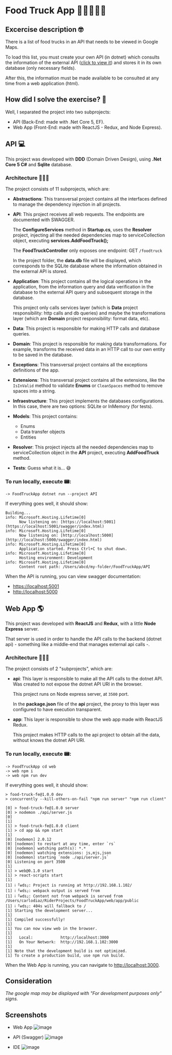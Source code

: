 # Food Truck App 🍔🍟🍕🌭🚚

## Excercise description 🤓

There is a list of food trucks in an API that needs to be viewed in Google Maps.

To load this list, you must create your own API (in dotnet) which consults the information of the external API ([click to view it](https://data.sfgov.org/Economy-and-Community/Mobile-Food-Facility-Permit/rqzj-sfat)) and stores it in its own database (only necessary fields).

After this, the information must be made available to be consulted at any time from a web application (html).

## How did I solve the exercise? 🤔

Well, I separated the project into two subprojects:

- API (Back-End: made with .Net Core 5, EF).
- Web App (Front-End: made with ReactJS - Redux, and Node Express).

## API 💻

This project was developed with **DDD** (Domain Driven Design), using **.Net Core 5 C#** and **Sqlite** database.

### Architecture 👨🏻‍💼

The project consists of 11 subprojects, which are:

- **Abstractions**:
This transversal project contains all the interfaces defined to manage the dependency injection in all projects.
- **API**:
This project receives all web requests. The endpoints are documented with SWAGGER.

  The **ConfigureServices** method in **Startup.cs**, uses the **Resolver** project, injecting all the needed dependencies map to serviceCollection object, executing **services.AddFoodTruck();**
  
  The **FoodTruckController** only exposes one endpoint: GET `/foodtruck`
  
  In the project folder, the **data.db** file will be displayed, which corresponds to the SQLite database where the information obtained in the external API is stored.
- **Application**:
This project contains all the logical operations in the application, from the information query and data verification in the database to the external API query and subsequent storage in the database.

  This project only calls services layer (which is **Data** project responsibility: http calls and db queries) and maybe the transformations layer (which are **Domain** project responsibility: format data, etc).
  
- **Data**:
This project is responsible for making HTTP calls and database queries.

- **Domain**:
This project is responsible for making data transformations. For example, transforms the received data in an HTTP call to our own entity to be saved in the database.

- **Exceptions**:
This transversal project contains all the exceptions definitions of the app.

- **Extensions**:
This transversal project contains all the extensions, like the `IsInValid` method to validate **Enums** or `CleanSpaces` method to remove spaces into a string.

- **Infraestructure**:
This project implements the databases configurations. In this case, there are two options: SQLite or InMemory (for tests).

- **Models**:
This project contains:
  - Enums
  - Data transfer objects
  - Entities

- **Resolver**:
This project injects all the needed dependencies map to serviceCollection object in the **API** project, executing **AddFoodTruck** method.

- **Tests**:
Guess what it is... 😅

### To run locally, execute 📟:

```console
-> FoodTruckApp dotnet run --project API
```

If everything goes well, it should show:

```console
Building...
info: Microsoft.Hosting.Lifetime[0]
      Now listening on: [https://localhost:5001](https://localhost:5001/swagger/index.html)
info: Microsoft.Hosting.Lifetime[0]
      Now listening on: [http://localhost:5000](http://localhost:5000/swagger/index.html)
info: Microsoft.Hosting.Lifetime[0]
      Application started. Press Ctrl+C to shut down.
info: Microsoft.Hosting.Lifetime[0]
      Hosting environment: Development
info: Microsoft.Hosting.Lifetime[0]
      Content root path: /Users/abcd/my-folder/FoodTruckApp/API
```

When the API is running, you can view swagger documentation:
- [https://localhost:5001](https://localhost:5001/swagger/index.html)
- [http://localhost:5000](http://localhost:5000/swagger/index.html)

## Web App 🌎

This project was developed with **ReactJS** and **Redux**, with a little **Node Express** server.

That server is used in order to handle the API calls to the backend (dotnet api) - something like a middle-end that manages external api calls -.

### Architecture 👨🏻‍💼

The project consists of 2 "subprojects", which are:

- **api**:
This layer is responsible to make all the API calls to the dotnet API. Was created to not expose the dotnet API URI in the browser.

  This project runs on Node express server, at `3500` port.
  
  In the **package.json** file of the **api** project, the proxy to this layer was configured to have execution transparent.

- **app**:
This layer is responsible to show the web app made with ReactJS Redux.

  This project makes HTTP calls to the api project to obtain all the data, without knows the dotnet API URI.

### To run locally, execute 📟:

```console
-> FoodTruckApp cd web
-> web npm i
-> web npm run dev
```

If everything goes well, it should show:

```console
> food-truck-fe@1.0.0 dev
> concurrently --kill-others-on-fail "npm run server" "npm run client"

[0] > food-truck-fe@1.0.0 server
[0] > nodemon ./api/server.js
[0] 
[1] 
[1] > food-truck-fe@1.0.0 client
[1] > cd app && npm start
[1] 
[0] [nodemon] 2.0.12
[0] [nodemon] to restart at any time, enter `rs`
[0] [nodemon] watching path(s): *.*
[0] [nodemon] watching extensions: js,mjs,json
[0] [nodemon] starting `node ./api/server.js`
[0] Listening on port 3500
[1] 
[1] > web@0.1.0 start
[1] > react-scripts start
[1] 
[1] ℹ ｢wds｣: Project is running at http://192.168.1.102/
[1] ℹ ｢wds｣: webpack output is served from 
[1] ℹ ｢wds｣: Content not from webpack is served from /Users/carlodiaz/RiderProjects/FoodTruckApp/web/app/public
[1] ℹ ｢wds｣: 404s will fallback to /
[1] Starting the development server...
[1] 
[1] Compiled successfully!
[1] 
[1] You can now view web in the browser.
[1] 
[1]   Local:            http://localhost:3000
[1]   On Your Network:  http://192.168.1.102:3000
[1] 
[1] Note that the development build is not optimized.
[1] To create a production build, use npm run build.
```

When the Web App is running, you can navigate to [http://localhost:3000](http://localhost:3000/).

## Consideration

*The google map may be displayed with "For development purposes only" signs.*

## Screenshots

- Web App
![image](https://user-images.githubusercontent.com/12788783/129991671-677afb2a-981a-432b-bfdd-128c8a72fe82.png)

- API (Swagger)
![image](https://user-images.githubusercontent.com/12788783/129991880-d1f3854b-bf8b-46e4-ab06-c1312c0b936d.png)

- IDE
![image](https://user-images.githubusercontent.com/12788783/129991858-a83c9fbd-b3ca-4287-8af3-6a085d858491.png)
